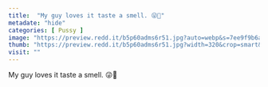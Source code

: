 ```yaml
---
title:  "My guy loves it taste a smell. 😜🤤"
metadate: "hide"
categories: [ Pussy ]
image: "https://preview.redd.it/b5p60adms6r51.jpg?auto=webp&s=7ee9f9b6affb7a97a8595f68c3f969c70e68a9fc"
thumb: "https://preview.redd.it/b5p60adms6r51.jpg?width=320&crop=smart&auto=webp&s=66208f3124ec8f434c15c2a690688db626164808"
visit: ""
---
```

My guy loves it taste a smell. 😜🤤
